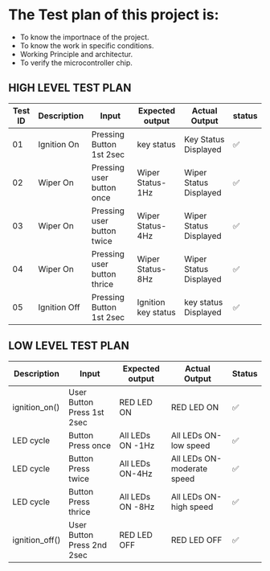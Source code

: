 # The Test plan of this project is:

* To know the importnace of the project.
* To know the work in specific conditions.
* Working Principle and architectur.
* To verify the microcontroller chip.

## **HIGH LEVEL TEST PLAN**

Test ID | Description | Input | Expected output | Actual Output | status
-- | -- | -- | -- | -- | --
01 | Ignition On |  Pressing Button 1st 2sec  | key status | Key Status Displayed |✅
02 | Wiper On | Pressing user button once | Wiper Status-1Hz | Wiper Status Displayed |✅
03 | Wiper On | Pressing user button twice | Wiper Status-4Hz | Wiper Status Displayed |✅
04 | Wiper On | Pressing user button thrice | Wiper Status-8Hz | Wiper Status Displayed |✅
05 | Ignition Off | Pressing Button 1st 2sec  | Ignition key status | key status Displayed |✅




## **LOW LEVEL TEST PLAN**

Description | Input | Expected output | Actual Output | Status
-- | -- | -- | -- | -- 
ignition_on() | User Button Press 1st 2sec | RED LED ON | RED LED ON | ✅
LED cycle | Button Press once | All LEDs ON -1Hz| All LEDs ON-low speed | ✅
LED cycle | Button Press twice | All LEDs ON-4Hz | All LEDs ON-moderate speed | ✅
LED cycle | Button Press thrice | All LEDs ON -8Hz| All LEDs ON-high speed | ✅
ignition_off() | User Button Press 2nd 2sec | RED LED OFF | RED LED OFF | ✅

